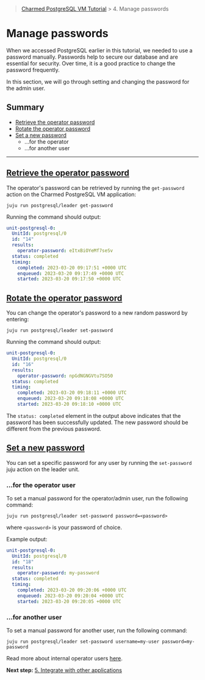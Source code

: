 > [Charmed PostgreSQL VM Tutorial](https://discourse.charmhub.io/t/9707) > 4. Manage passwords

# Manage passwords

When we accessed PostgreSQL earlier in this tutorial, we needed to use a password manually. Passwords help to secure our database and are essential for security. Over time, it is a good practice to change the password frequently. 

In this section, we will go through setting and changing the password for the admin user.

## Summary
- [Retrieve the operator password](#heading--retrieve-password)
- [Rotate the operator password](#heading--rotate-password)
- [Set a new password](#heading--set-new-password)
  - ...for the operator
  - ...for another user

---

<a href="#heading--retrieve-password"><h2 id="heading--retrieve-password"> Retrieve the operator password </h2></a>

The operator's password can be retrieved by running the `get-password` action on the Charmed PostgreSQL VM application:
```shell
juju run postgresql/leader get-password
```
Running the command should output:
```yaml
unit-postgresql-0:
  UnitId: postgresql/0
  id: "14"
  results:
    operator-password: eItxBiOYeMf7seSv
  status: completed
  timing:
    completed: 2023-03-20 09:17:51 +0000 UTC
    enqueued: 2023-03-20 09:17:49 +0000 UTC
    started: 2023-03-20 09:17:50 +0000 UTC
```

<a href="#heading--rotate-password"><h2 id="heading--rotate-password"> Rotate the operator password </h2></a>

You can change the operator's password to a new random password by entering:
```shell
juju run postgresql/leader set-password
```
Running the command should output:
```yaml
unit-postgresql-0:
  UnitId: postgresql/0
  id: "16"
  results:
    operator-password: npGdNGNGVtu7SO50
  status: completed
  timing:
    completed: 2023-03-20 09:18:11 +0000 UTC
    enqueued: 2023-03-20 09:18:08 +0000 UTC
    started: 2023-03-20 09:18:10 +0000 UTC
```
The `status: completed` element in the output above indicates that the password has been successfully updated. The new password should be different from the previous password.

<a href="#heading--set-new-password"><h2 id="heading--set-new-password"> Set a new password </h2></a>

You can set a specific password for any user by running the `set-password` juju action on the leader unit.   

### ...for the operator user
To set a manual password for the operator/admin user, run the following command:
```shell
juju run postgresql/leader set-password password=<password>
```
where `<password>` is your password of choice.

Example output:
```yaml
unit-postgresql-0:
  UnitId: postgresql/0
  id: "18"
  results:
    operator-password: my-password
  status: completed
  timing:
    completed: 2023-03-20 09:20:06 +0000 UTC
    enqueued: 2023-03-20 09:20:04 +0000 UTC
    started: 2023-03-20 09:20:05 +0000 UTC
```

### ...for another user
To set a manual password for another user, run the following command:
```shell
juju run postgresql/leader set-password username=my-user password=my-password
```
Read more about internal operator users [here](/t/10798).

**Next step:** [5. Integrate with other applications](/t/9701)